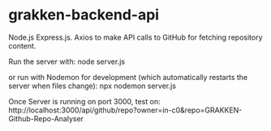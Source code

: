 # grakken-backend-api

Node.js Express.js.
Axios to make API calls to GitHub for fetching repository content.

Run the server with:
node server.js

or run with Nodemon for development (which automatically restarts the server when files change):
npx nodemon server.js

Once Server is running on port 3000, test on:
http://localhost:3000/api/github/repo?owner=in-c0&repo=GRAKKEN-Github-Repo-Analyser
